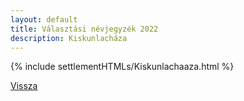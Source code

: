 ```yaml
---
layout: default
title: Választási névjegyzék 2022
description: Kiskunlacháza
---
```


{% include settlementHTMLs/Kiskunlachaaza.html %}

[Vissza](../)